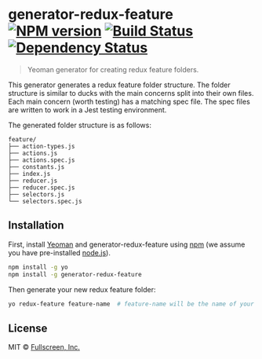 # generator-redux-feature [![NPM version][npm-image]][npm-url] [![Build Status][travis-image]][travis-url] [![Dependency Status][daviddm-image]][daviddm-url]
> Yeoman generator for creating redux feature folders.

This generator generates a redux feature folder structure. The folder structure is similar to ducks
with the main concerns split into their own files. Each main concern (worth testing) has a matching
spec file. The spec files are written to work in a Jest testing environment.

The generated folder structure is as follows:

```
feature/
├── action-types.js
├── actions.js
├── actions.spec.js
├── constants.js
├── index.js
├── reducer.js
├── reducer.spec.js
├── selectors.js
└── selectors.spec.js
```

## Installation

First, install [Yeoman](http://yeoman.io) and generator-redux-feature using [npm](https://www.npmjs.com/) (we assume you have pre-installed [node.js](https://nodejs.org/)).

```bash
npm install -g yo
npm install -g generator-redux-feature
```

Then generate your new redux feature folder:

```bash
yo redux-feature feature-name  # feature-name will be the name of your new feature's folder
```

## License

MIT © [Fullscreen, Inc.](https://github.com/Fullscreen)


[npm-image]: https://badge.fury.io/js/generator-redux-feature.svg
[npm-url]: https://npmjs.org/package/generator-redux-feature
[travis-image]: https://travis-ci.org/Fullscreen/generator-redux-feature.svg?branch=master
[travis-url]: https://travis-ci.org/Fullscreen/generator-redux-feature
[daviddm-image]: https://david-dm.org/Fullscreen/generator-redux-feature.svg?theme=shields.io
[daviddm-url]: https://david-dm.org/Fullscreen/generator-redux-feature
